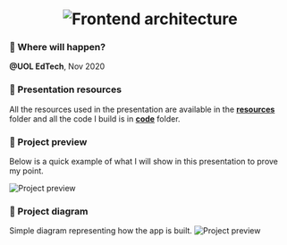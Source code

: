 <h1 align="center">
  <img alt="Frontend architecture" title="Frontend architecture" src="" />
</h1>

### :calendar: Where will happen?
**@UOL EdTech**, Nov 2020

### :paperclip: Presentation resources
All the resources used in the presentation are available in the **[resources](https://github.com/emkis/labs__talks/tree/master/Frontend%20architecture%20-%20How%20to%20scale%20component%20adaptability/resources)** folder and all the code I build is in **[code](https://github.com/emkis/labs__talks/tree/master/Frontend%20architecture%20-%20How%20to%20scale%20component%20adaptability/code)** folder.

### :eyes: Project preview
Below is a quick example of what I will show in this presentation to prove my point.

<img alt="Project preview" title="Project preview" src="https://github.com/emkis/labs__talks/blob/master/Frontend%20architecture%20-%20How%20to%20scale%20component%20adaptability/resources/app-preview.gif?raw=true" />


### :crocodile: Project diagram
Simple diagram representing how the app is built.
<img alt="Project preview" title="Project preview" src="https://github.com/emkis/labs__talks/blob/master/Frontend%20architecture%20-%20How%20to%20scale%20component%20adaptability/resources/App%20Diagram.png?raw=true" />
